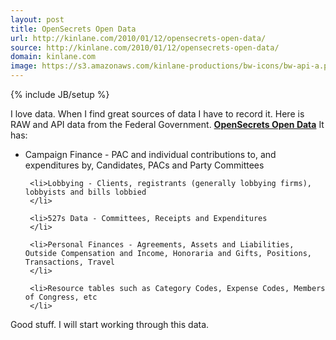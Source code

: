 ```yaml
---
layout: post
title: OpenSecrets Open Data
url: http://kinlane.com/2010/01/12/opensecrets-open-data/
source: http://kinlane.com/2010/01/12/opensecrets-open-data/
domain: kinlane.com
image: https://s3.amazonaws.com/kinlane-productions/bw-icons/bw-api-a.png
---
```

{% include JB/setup %}<p>
     I love data. When I find great sources of data I have to record it. Here is RAW and API data from the Federal Government. <strong><a href="http://www.opensecrets.org/action/data.php">OpenSecrets Open Data</a></strong> It has:
</p>

<ul class="mainlist">
     <li>Campaign Finance - PAC and individual contributions to, and expenditures by, Candidates, PACs and Party Committees
     </li>

     <li>Lobbying - Clients, registrants (generally lobbying firms), lobbyists and bills lobbied
     </li>

     <li>527s Data - Committees, Receipts and Expenditures
     </li>

     <li>Personal Finances - Agreements, Assets and Liabilities, Outside Compensation and Income, Honoraria and Gifts, Positions, Transactions, Travel
     </li>

     <li>Resource tables such as Category Codes, Expense Codes, Members of Congress, etc
     </li>
</ul>

<p>
     Good stuff. I will start working through this data.
</p>
